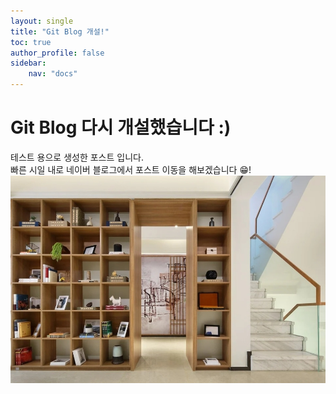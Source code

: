 ```yaml
---
layout: single
title: "Git Blog 개설!"
toc: true
author_profile: false
sidebar:
    nav: "docs"
---
```


# Git Blog 다시 개설했습니다 :)
테스트 용으로 생성한 포스트 입니다.<br>
빠른 시일 내로 네이버 블로그에서 포스트 이동을 해보겠습니다 😁!
![test](../images/2023-04-15-1/zoom_background.jpg)
